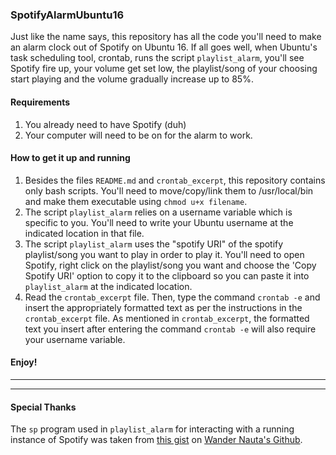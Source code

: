 ### SpotifyAlarmUbuntu16

Just like the name says, this repository has all the code you'll need to make an alarm clock out of Spotify on Ubuntu 16.  If all goes well, when Ubuntu's task scheduling tool, crontab, runs the script `playlist_alarm`, you'll see Spotify fire up, your volume get set low, the playlist/song of your choosing start playing and the volume gradually increase up to 85%.

#### Requirements
1. You already need to have Spotify (duh)
2. Your computer will need to be on for the alarm to work.

#### How to get it up and running
1.  Besides the files `README.md` and `crontab_excerpt`, this repository contains only bash scripts.  You'll need to move/copy/link them to /usr/local/bin and make them executable using `chmod u+x filename`.
2. The script `playlist_alarm` relies on a username variable which is specific to you.  You'll need to write your Ubuntu username at the indicated location in that file.
3. The script `playlist_alarm` uses the "spotify URI" of the spotify playlist/song you want to play in order to play it.  You'll need to open Spotify, right click on the playlist/song you want and choose the 'Copy Spotify URI' option to copy it to the clipboard so you can paste it into `playlist_alarm` at the indicated location.
4. Read the `crontab_excerpt` file.  Then, type the command `crontab -e` and insert the appropriately formatted text as per the instructions in the `crontab_excerpt` file.  As mentioned in `crontab_excerpt`, the formatted text you insert after entering the command `crontab -e` will also require your username variable.

#### Enjoy!

----------

----------

#### Special Thanks
The `sp` program used in `playlist_alarm` for interacting with a running instance of Spotify was taken from [this gist](https://gist.github.com/wandernauta/6800547) on [Wander Nauta's Github](https://github.com/wandernauta).  
